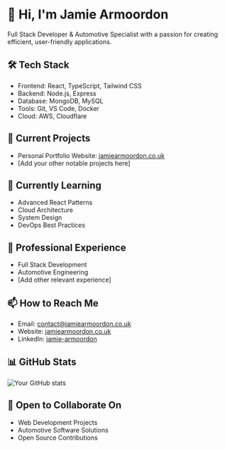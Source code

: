 # 👋 Hi, I'm Jamie Armoordon

Full Stack Developer & Automotive Specialist with a passion for creating efficient, user-friendly applications.

## 🛠️ Tech Stack
- Frontend: React, TypeScript, Tailwind CSS
- Backend: Node.js, Express
- Database: MongoDB, MySQL
- Tools: Git, VS Code, Docker
- Cloud: AWS, Cloudflare

## 🔭 Current Projects
- Personal Portfolio Website: [jamiearmoordon.co.uk](https://jamiearmoordon.co.uk)
- [Add your other notable projects here]

## 🌱 Currently Learning
- Advanced React Patterns
- Cloud Architecture
- System Design
- DevOps Best Practices

## 💼 Professional Experience
- Full Stack Development
- Automotive Engineering
- [Add other relevant experience]

## 📫 How to Reach Me
- Email: contact@jamiearmoordon.co.uk
- Website: [jamiearmoordon.co.uk](https://jamiearmoordon.co.uk)
- LinkedIn: [jamie-armoordon](https://www.linkedin.com/in/jamie-armoordon/)

## 📊 GitHub Stats
![Your GitHub stats](https://github-readme-stats.vercel.app/api?username=jamie-armoordon&show_icons=true&theme=dark)

## 🤝 Open to Collaborate On
- Web Development Projects
- Automotive Software Solutions
- Open Source Contributions
